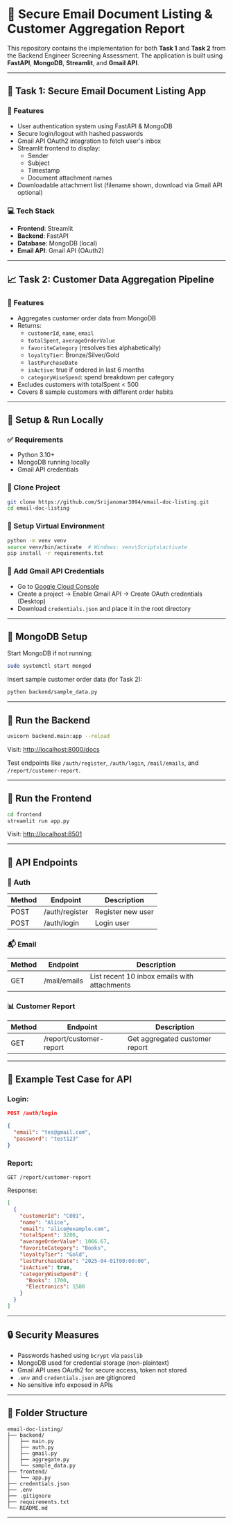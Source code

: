 # 📧 Secure Email Document Listing & Customer Aggregation Report

This repository contains the implementation for both **Task 1** and **Task 2** from the Backend Engineer Screening Assessment. The application is built using **FastAPI**, **MongoDB**, **Streamlit**, and **Gmail API**.

---

## 🧩 Task 1: Secure Email Document Listing App

### 🔐 Features
- User authentication system using FastAPI & MongoDB
- Secure login/logout with hashed passwords
- Gmail API OAuth2 integration to fetch user's inbox
- Streamlit frontend to display:
  - Sender
  - Subject
  - Timestamp
  - Document attachment names
- Downloadable attachment list (filename shown, download via Gmail API optional)

### 💻 Tech Stack
- **Frontend**: Streamlit
- **Backend**: FastAPI
- **Database**: MongoDB (local)
- **Email API**: Gmail API (OAuth2)

---

## 📈 Task 2: Customer Data Aggregation Pipeline

### 🧠 Features
- Aggregates customer order data from MongoDB
- Returns:
  - `customerId`, `name`, `email`
  - `totalSpent`, `averageOrderValue`
  - `favoriteCategory` (resolves ties alphabetically)
  - `loyaltyTier`: Bronze/Silver/Gold
  - `lastPurchaseDate`
  - `isActive`: true if ordered in last 6 months
  - `categoryWiseSpend`: spend breakdown per category
- Excludes customers with totalSpent < 500
- Covers 8 sample customers with different order habits

---

## 🚀 Setup & Run Locally

### ✅ Requirements
- Python 3.10+
- MongoDB running locally
- Gmail API credentials

### 📁 Clone Project

```bash
git clone https://github.com/Srijanomar3094/email-doc-listing.git
cd email-doc-listing
```

### 🔧 Setup Virtual Environment

```bash
python -m venv venv
source venv/bin/activate  # Windows: venv\Scripts\activate
pip install -r requirements.txt
```

### 🔑 Add Gmail API Credentials
- Go to [Google Cloud Console](https://console.cloud.google.com/)
- Create a project → Enable Gmail API → Create OAuth credentials (Desktop)
- Download `credentials.json` and place it in the root directory

---

## 📂 MongoDB Setup

Start MongoDB if not running:

```bash
sudo systemctl start mongod
```

Insert sample customer order data (for Task 2):

```bash
python backend/sample_data.py
```

---

## 🚦 Run the Backend

```bash
uvicorn backend.main:app --reload
```

Visit: [http://localhost:8000/docs](http://localhost:8000/docs)

Test endpoints like `/auth/register`, `/auth/login`, `/mail/emails`, and `/report/customer-report`.

---

## 🎨 Run the Frontend

```bash
cd frontend
streamlit run app.py
```

Visit: [http://localhost:8501](http://localhost:8501)

---

## 🔌 API Endpoints

### 🔐 Auth
| Method | Endpoint          | Description       |
|--------|-------------------|-------------------|
| POST   | /auth/register     | Register new user |
| POST   | /auth/login        | Login user        |

### 📬 Email
| Method | Endpoint        | Description                      |
|--------|------------------|----------------------------------|
| GET    | /mail/emails     | List recent 10 inbox emails with attachments |

### 📊 Customer Report
| Method | Endpoint                | Description                    |
|--------|-------------------------|--------------------------------|
| GET    | /report/customer-report | Get aggregated customer report |

---

## 🧪 Example Test Case for API

### Login:

```json
POST /auth/login

{
  "email": "tes@gmail.com",
  "password": "test123"
}
```

### Report:

```http
GET /report/customer-report
```

Response:

```json
[
  {
    "customerId": "C001",
    "name": "Alice",
    "email": "alice@example.com",
    "totalSpent": 3200,
    "averageOrderValue": 1066.67,
    "favoriteCategory": "Books",
    "loyaltyTier": "Gold",
    "lastPurchaseDate": "2025-04-01T00:00:00",
    "isActive": true,
    "categoryWiseSpend": {
      "Books": 1700,
      "Electronics": 1500
    }
  }
]
```

---

## 🔒 Security Measures

- Passwords hashed using `bcrypt` via `passlib`
- MongoDB used for credential storage (non-plaintext)
- Gmail API uses OAuth2 for secure access, token not stored
- `.env` and `credentials.json` are gitignored
- No sensitive info exposed in APIs

---

## 📁 Folder Structure

```
email-doc-listing/
├── backend/
│   ├── main.py
│   ├── auth.py
│   ├── gmail.py
│   ├── aggregate.py
│   └── sample_data.py
├── frontend/
│   └── app.py
├── credentials.json
├── .env
├── .gitignore
├── requirements.txt
└── README.md
```

---
